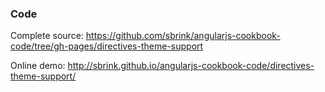 ### Code

Complete source:
<https://github.com/sbrink/angularjs-cookbook-code/tree/gh-pages/directives-theme-support>

Online demo:
<http://sbrink.github.io/angularjs-cookbook-code/directives-theme-support/>